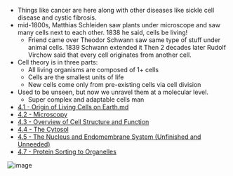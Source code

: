 - Things like cancer are here along with other diseases like sickle cell disease and cystic fibrosis.
- mid-1800s, Matthias Schleiden saw plants under microscope and saw many cells next to each other. 1838 he said, cells be living!
	- Friend came over Theodor Schwann saw same type of stuff under animal cells. 1839 Schwann extended it
	  Then 2 decades later Rudolf Virchow said that every cell originates from another cell.
- Cell theory is in three parts:
	- All living organisms are composed of 1+ cells
	- Cells are the smallest units of life
	- New cells come only from pre-existing cells via cell division
- Used to be unseen, but now we unravel them at a molecular level.
	- Super complex and adaptable cells man
- [4.1 - Origin of Living Cells on Earth.md](https://github.com/MCBasterSheet/MCBasterSheet/blob/main/MCB150/pages/SubChapters/Chapter%204/4.1%20-%20Origin%20of%20Living%20Cells%20on%20Earth.md)
- [4.2 - Microscopy](https://github.com/MCBasterSheet/MCBasterSheet/blob/main/MCB150/pages/SubChapters/Chapter%204/4.2%20-%20Microscopy.md)
- [4.3 - Overview of Cell Structure and Function](https://github.com/MCBasterSheet/MCBasterSheet/blob/main/MCB150/pages/SubChapters/Chapter%204/4.3%20-%20Overview%20of%20Cell%20Structure%20and%20Function.md)
- [4.4 - The Cytosol](https://github.com/MCBasterSheet/MCBasterSheet/blob/main/MCB150/pages/SubChapters/Chapter%204/4.4%20-%20The%20Cytosol.md)
- [4.5 - The Nucleus and Endomembrane System (Unfinished and Unneeded)](https://github.com/MCBasterSheet/MCBasterSheet/blob/main/MCB150/pages/SubChapters/Chapter%204/4.5%20-%20The%20Nucleus%20and%20Endomembrane%20System.md)
- [4.7 - Protein Sorting to Organelles](https://github.com/MCBasterSheet/MCBasterSheet/blob/main/MCB150/pages/SubChapters/Chapter%204/4.7%20-%20Protein%20Sorting%20to%20Organelles.md)

![image](https://github.com/MCBasterSheet/MCBasterSheet/assets/157453648/16d690c6-6a2c-4ae6-b23f-cf198360c4db)
